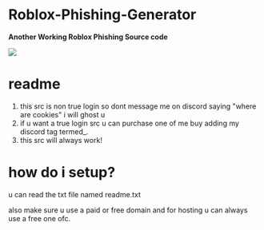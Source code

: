 # Roblox-Phishing-Generator

**Another Working Roblox Phishing Source code**

<img src="https://blog.roblox.com/wp-content/uploads/2022/08/RBLX_Logo_Launch_Evo-1-1920x1080.png">

# readme 
1. this src is non true login so dont message me on discord saying "where are cookies" i will ghost u
2. if u want a true login src u can purchase one of me buy adding my discord tag termed_.
3. this src will always work!

# how do i setup?
u can read the txt file named readme.txt

also make sure u use a paid or free domain and for hosting u can always use a free one ofc.

